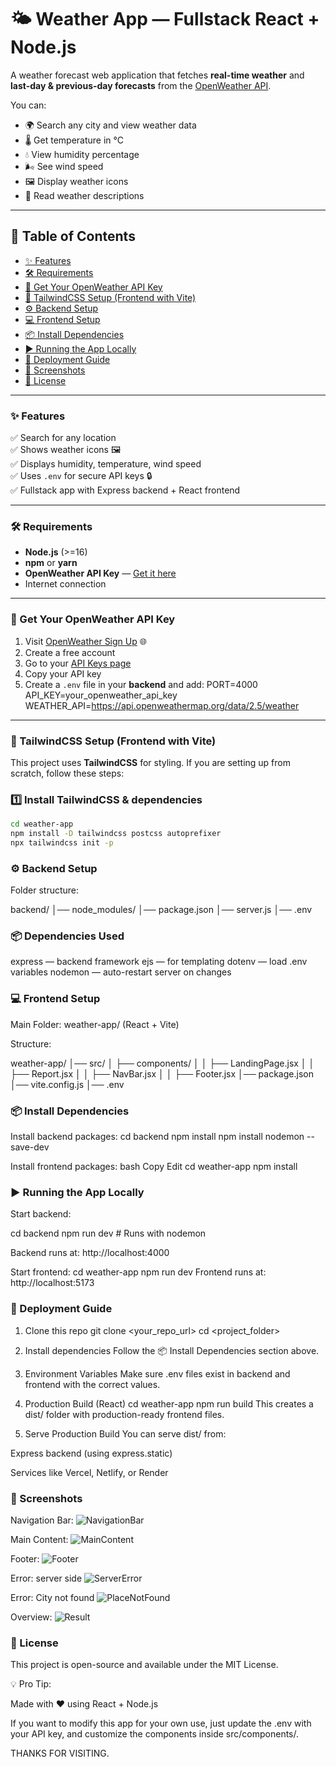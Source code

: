 # 🌤️ Weather App — Fullstack React + Node.js

A weather forecast web application that fetches **real-time weather** and **last-day & previous-day forecasts** from the [OpenWeather API](https://openweathermap.org/).  

You can:
- 🌍 Search any city and view weather data
- 🌡️ Get temperature in °C
- 💧 View humidity percentage
- 🌬️ See wind speed
- 🖼️ Display weather icons
- 📜 Read weather descriptions

---

## 📑 Table of Contents
- [✨ Features](#-features)
- [🛠️ Requirements](#%EF%B8%8F-requirements)
- [🔑 Get Your OpenWeather API Key](#-get-your-openweather-api-key)
- [🎨 TailwindCSS Setup (Frontend with Vite)](#-tailwindcss-setup-frontend-with-vite)
- [⚙️ Backend Setup](#%EF%B8%8F-backend-setup)
- [💻 Frontend Setup](#-frontend-setup)
- [📦 Install Dependencies](#-install-dependencies)
- [▶️ Running the App Locally](#%EF%B8%8F-running-the-app-locally)
- [🚀 Deployment Guide](#-deployment-guide)
- [📸 Screenshots](#-screenshots)
- [📜 License](#-license)

---

### ✨ Features
✅ Search for any location  
✅ Shows weather icons 🖼️  
✅ Displays humidity, temperature, wind speed  
✅ Uses `.env` for secure API keys 🔒  
✅ Fullstack app with Express backend + React frontend  

---

### 🛠️ Requirements
- **Node.js** (>=16)
- **npm** or **yarn**
- **OpenWeather API Key** — [Get it here](https://openweathermap.org/api)
- Internet connection

---

### 🔑 Get Your OpenWeather API Key
1. Visit [OpenWeather Sign Up](https://home.openweathermap.org/users/sign_up) 🌐
2. Create a free account
3. Go to your [API Keys page](https://home.openweathermap.org/api_keys)
4. Copy your API key
5. Create a `.env` file in your **backend** and add:
   PORT=4000
   API_KEY=your_openweather_api_key
   WEATHER_API=https://api.openweathermap.org/data/2.5/weather


---

### 🎨 TailwindCSS Setup (Frontend with Vite)

This project uses **TailwindCSS** for styling. If you are setting up from scratch, follow these steps:

### 1️⃣ Install TailwindCSS & dependencies
```bash
cd weather-app
npm install -D tailwindcss postcss autoprefixer
npx tailwindcss init -p

```

### ⚙️ Backend Setup
Folder structure:

backend/
│── node_modules/
│── package.json
│── server.js
│── .env


### 📦 Dependencies Used

express — backend framework
ejs — for templating
dotenv — load .env variables
nodemon — auto-restart server on changes


### 💻 Frontend Setup
Main Folder: weather-app/ (React + Vite)

Structure:

weather-app/
│── src/
│   ├── components/
│   │   ├── LandingPage.jsx
│   │   ├── Report.jsx
│   │   ├── NavBar.jsx
│   │   ├── Footer.jsx
│── package.json
│── vite.config.js
│── .env


### 📦 Install Dependencies

Install backend packages:
cd backend
npm install
npm install nodemon --save-dev

Install frontend packages:
bash
Copy
Edit
cd weather-app
npm install

### ▶️ Running the App Locally
Start backend:

cd backend
npm run dev   # Runs with nodemon

Backend runs at: http://localhost:4000

Start frontend:
cd weather-app
npm run dev
Frontend runs at: http://localhost:5173


### 🚀 Deployment Guide

1. Clone this repo
git clone <your_repo_url>
cd <project_folder>

2. Install dependencies
Follow the 📦 Install Dependencies section above.

3. Environment Variables
Make sure .env files exist in backend and frontend with the correct values.

4. Production Build (React)
cd weather-app
npm run build
This creates a dist/ folder with production-ready frontend files.

5. Serve Production Build
You can serve dist/ from:

Express backend (using express.static)

Services like Vercel, Netlify, or Render

### 📸 Screenshots

Navigation Bar:
![NavigationBar](./imageAssets/navigation_bar.png)

Main Content:
![MainContent](./imageAssets/content.png)

Footer:
![Footer](./imageAssets/footer.png)

Error: server side
![ServerError](./imageAssets/server_error.png)

Error: City not found
![PlaceNotFound](./imageAssets/place_not_found.png)

Overview:
![Result](./imageAssets/home_page.png)

### 📜 License

This project is open-source and available under the MIT License.

💡 Pro Tip:

Made with ❤️ using React + Node.js

If you want to modify this app for your own use, just update the .env with your API key, and customize the components inside src/components/.


THANKS FOR VISITING.